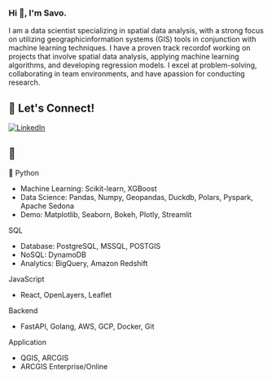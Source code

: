 ### Hi 👋, I'm Savo.  
I am a data scientist specializing in spatial data analysis, with a strong focus on utilizing geographicinformation systems (GIS) tools in conjunction with machine learning techniques. I have a proven track recordof working on projects that involve spatial data analysis, applying machine learning algorithms, and developing regression models. I excel at problem-solving, collaborating in team environments, and have apassion for conducting research.

## 🔗 Let's Connect!
<a href="https://www.linkedin.com/in/savasalturk/" target="_blank"><img alt="LinkedIn" src="https://img.shields.io/badge/linkedin-%230077B5.svg?&style=for-the-badge&logo=linkedin&logoColor=white" /></a>

## 🔨 

🐍 Python
- Machine Learning: Scikit-learn, XGBoost
- Data Science: Pandas, Numpy, Geopandas, Duckdb, Polars, Pyspark, Apache Sedona
- Demo: Matplotlib, Seaborn, Bokeh, Plotly, Streamlit


SQL 
- Database: PostgreSQL, MSSQL, POSTGIS
- NoSQL: DynamoDB
- Analytics: BigQuery, Amazon Redshift

JavaScript
- React, OpenLayers, Leaflet


Backend
- FastAPI, Golang, AWS, GCP, Docker, Git




Application
- QGIS, ARCGIS
- ARCGIS Enterprise/Online

<!--
**savasalturk/savasalturk** is a ✨ _special_ ✨ repository because its `README.md` (this file) appears on your GitHub profile.

Here are some ideas to get you started:

- 🔭 I’m currently working on ...
- 🌱 I’m currently learning ...
- 👯 I’m looking to collaborate on ...
- 🤔 I’m looking for help with ...
- 💬 Ask me about ...
- 📫 How to reach me: ...
- 😄 Pronouns: ...
- ⚡ Fun fact: ...
-->
